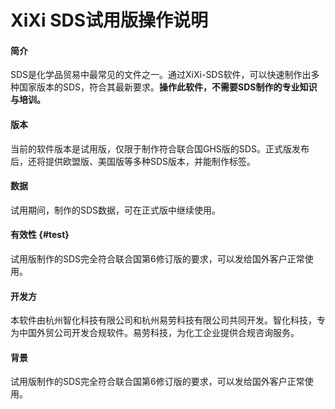 # XiXi SDS试用版操作说明

#### 简介

SDS是化学品贸易中最常见的文件之一。通过XiXi-SDS软件，可以快速制作出多种国家版本的SDS，符合其最新要求。**操作此软件，不需要SDS制作的专业知识与培训。**

#### 版本

当前的软件版本是试用版，仅限于制作符合联合国GHS版的SDS。正式版发布后，还将提供欧盟版、美国版等多种SDS版本，并能制作标签。

#### 数据

试用期间，制作的SDS数据，可在正式版中继续使用。

#### 有效性 {#test}

试用版制作的SDS完全符合联合国第6修订版的要求，可以发给国外客户正常使用。

#### 开发方

本软件由杭州智化科技有限公司和杭州易劳科技有限公司共同开发。智化科技，专为中国外贸公司开发合规软件。易劳科技，为化工企业提供合规咨询服务。

#### 背景

试用版制作的SDS完全符合联合国第6修订版的要求，可以发给国外客户正常使用。

